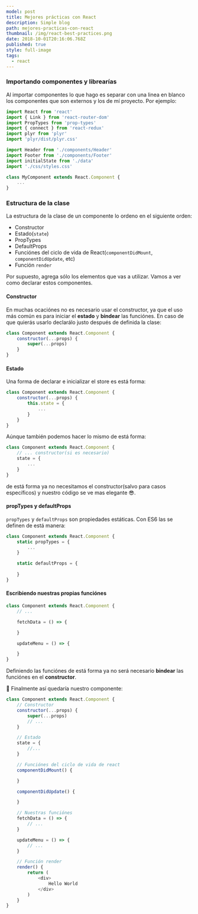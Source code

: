 ```yaml
---
model: post
title: Mejores prácticas con React
description: Simple blog
path: mejores-practicas-con-react
thumbnail: /img/react-best-practices.png
date: 2018-10-01T20:16:06.768Z
published: true
style: full-image
tags:
  - react
---
```


### Importando componentes y librearías
Al importar componentes lo que hago es separar con una linea en blanco los componentes que son externos y los de mí proyecto. Por ejemplo:
```javascript
import React from 'react'
import { Link } from 'react-router-dom'
import PropTypes from 'prop-types'
import { connect } from 'react-redux'
import plyr from 'plyr'
import 'plyr/dist/plyr.css'

import Header from './components/Header'
import Footer from './components/Footer'
import initialState from './data'
import './css/styles.css'

class MyComponent extends React.Component {
	...
}
```

### Estructura de la clase
La estructura de la clase de un componente lo ordeno en el siguiente orden:
* Constructor
* Estado(`state`)
* PropTypes
* DefaultProps
* Funciónes del ciclo de vida de React(`componentDidMount`, `componentDidUpdate`, etc)
* Función `render`

Por supuesto, agrega sólo los elementos que vas a utilizar.
Vamos a ver como declarar estos componentes.

#### Constructor
En muchas ocaciónes no es necesario usar el constructor, ya que el uso más común es para iniciar el **estado** y **bindear** las funciónes. En caso de que quierás usarlo declarálo justo después de definida la clase:
```javascript
class Component extends React.Component {
	constructor(...props) {
		super(...props)
	}
}
```
#### Estado
Una forma de declarar e inicializar el store es está forma:
```javascript
class Component extends React.Component {
	constructor(...props) {		
		this.state = {
			...
		}
	}
}
```
Aúnque también podemos hacer lo mismo de está forma:
```javascript
class Component extends React.Component {
	// ... constructor(si es necesario)
	state = {
		...
	}
}
```
de está forma ya no necesitamos el constructor(salvo para casos específicos) y nuestro código se ve mas elegante :sunglasses:.

#### propTypes y defaultProps
`propTypes` y `defaultProps` son propiedades estáticas. Con ES6 las se definen de está manera:
```javascript
class Component extends React.Component {
	static propTypes = {
		...
	}

	static defaultProps = {
		
	}
}
```

#### Escribiendo nuestras propias funciónes
```javascript
class Component extends React.Component {
	// ...

	fetchData = () => {

	}

	updateMenu = () => {

	}
}
```
Definiendo las funciónes de está forma ya no será necesario **bindear** las funciónes en el **constructor**.

:tada: Finalmente así quedaría nuestro componente:
```javascript
class Component extends React.Component {
	// Constructor
	constructor(...props) {		
		super(...props)	
		// ...
	}

	// Estado
	state = {
		//...
	}

	// Funciónes del ciclo de vida de react
	componentDidMount() {

	}

	componentDidUpdate() {

	}

	// Nuestras funciónes
	fetchData = () => {
		// ...
	}

	updateMenu = () => {
		// ...
	}

	// Función render
	render() {
		return (
			<div>
				Hello World
			</div>
		)
	}
}
```
